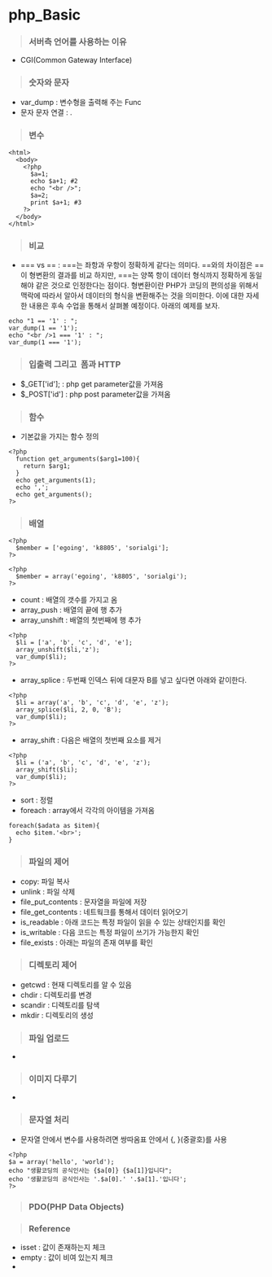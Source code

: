 # php_Basic
>### 서버측 언어를 사용하는 이유
- CGI(Common Gateway Interface)

>### 숫자와 문자
- var_dump : 변수형을 출력해 주는 Func
- 문자 문자 연결 : .

>### 변수
```
<html>
  <body>
    <?php
      $a=1;
      echo $a+1; #2
      echo "<br />";
      $a=2;
      print $a+1; #3
    ?>
  </body>
</html>
```

>### 비교
- === vs == : ===는 좌항과 우항이 정확하게 같다는 의미다. ==와의 차이점은 ==이 형변환의 결과를 비교 하지만, ===는 양쪽 항이 데이터 형식까지 정확하게 동일해야 같은 것으로 인정한다는 점이다. 형변환이란 PHP가 코딩의 편의성을 위해서 맥락에 따라서 알아서 데이터의 형식을 변환해주는 것을 의미한다. 이에 대한 자세한 내용은 후속 수업을 통해서 살펴볼 예정이다. 아래의 예제를 보자.
```
echo "1 == '1' : ";
var_dump(1 == '1');
echo "<br />1 === '1' : ";
var_dump(1 === '1');
```

>### 입출력 그리고  폼과 HTTP
- $_GET['id']; : php get parameter값을 가져옴
- $_POST['id'] : php post parameter값을 가져옴


>### 함수
- 기본값을 가지는 함수 정의
```
<?php
  function get_arguments($arg1=100){
    return $arg1;
  }
  echo get_arguments(1);
  echo ',';
  echo get_arguments();
?>
```

>### 배열
```
<?php
  $member = ['egoing', 'k8805', 'sorialgi'];
?>

<?php 
  $member = array('egoing', 'k8805', 'sorialgi');
?>
```
- count : 배열의 갯수를 가지고 옴
- array_push : 배열의 끝에 행 추가
- array_unshift : 배열의 첫번째에 행 추가
```
<?php
  $li = ['a', 'b', 'c', 'd', 'e'];
  array_unshift($li,'z');
  var_dump($li);
?>
```
- array_splice : 두번째 인덱스 뒤에 대문자 B를 넣고 싶다면 아래와 같이한다.
```
<?php
  $li = array('a', 'b', 'c', 'd', 'e', 'z');
  array_splice($li, 2, 0, 'B');
  var_dump($li);
?>
```
- array_shift : 다음은 배열의 첫번째 요소를 제거
```
<?php
  $li = ('a', 'b', 'c', 'd', 'e', 'z');
  array_shift($li);
  var_dump($li);
?>
```
- sort : 정렬
- foreach : array에서 각각의 아이템을 가져옴
```
foreach($adata as $item){
  echo $item.'<br>';
}
```

>### 파일의 제어
- copy: 파일 복사
- unlink : 파일 삭제
- file_put_contents : 문자열을 파일에 저장
- file_get_contents : 네트웍크를 통해서 데이터 읽어오기
- is_readable : 아래 코드는 특정 파일이 읽을 수 있는 상태인지를 확인
- is_writable : 다음 코드는 특정 파일이 쓰기가 가능한지 확인
- file_exists : 아래는 파일의 존재 여부를 확인

>### 디렉토리 제어
- getcwd : 현재 디렉토리를 알 수 있음
- chdir : 디렉토리를 변경
- scandir : 디렉토리를 탐색
- mkdir : 디렉토리의 생성

>### 파일 업로드
- 

>### 이미지 다루기
-

>### 문자열 처리
- 문자열 안에서 변수를 사용하려면 쌍따옴표 안에서 {, }(중괄호)를 사용
```
<?php
$a = array('hello', 'world');
echo "생활코딩의 공식인사는 {$a[0]} {$a[1]}입니다";
echo '생활코딩의 공식인사는 '.$a[0].' '.$a[1].'입니다';
?>
```

>### PDO(PHP Data Objects)

>### Reference
- isset : 값이 존재하는지 체크
- empty : 값이 비여 있는지 체크
- 
